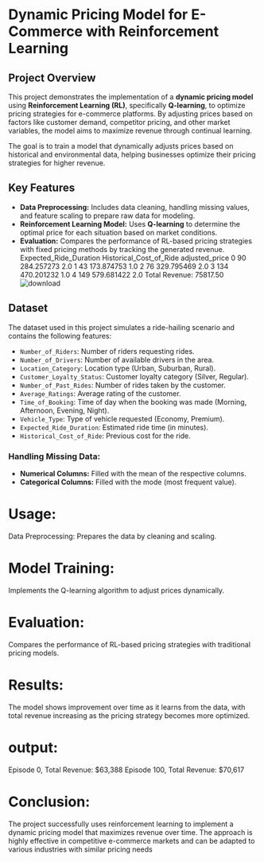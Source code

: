 # Dynamic Pricing Model for E-Commerce with Reinforcement Learning
## Project Overview
This project demonstrates the implementation of a **dynamic pricing model** using **Reinforcement Learning (RL)**, specifically **Q-learning**, to optimize pricing strategies for e-commerce platforms. By adjusting prices based on factors like customer demand, competitor pricing, and other market variables, the model aims to maximize revenue through continual learning.

The goal is to train a model that dynamically adjusts prices based on historical and environmental data, helping businesses optimize their pricing strategies for higher revenue.

## Key Features
- **Data Preprocessing:** Includes data cleaning, handling missing values, and feature scaling to prepare raw data for modeling.
- **Reinforcement Learning Model:** Uses **Q-learning** to determine the optimal price for each situation based on market conditions.
- **Evaluation:** Compares the performance of RL-based pricing strategies with fixed pricing methods by tracking the generated revenue.
Expected_Ride_Duration  Historical_Cost_of_Ride  adjusted_price
0                      90               284.257273             2.0
1                      43               173.874753             1.0
2                      76               329.795469             2.0
3                     134               470.201232             1.0
4                     149               579.681422             2.0
Total Revenue: 75817.50
  ![download](https://github.com/user-attachments/assets/4fb2e342-9d65-4e7e-8fc2-3e799f315bff)


## Dataset
The dataset used in this project simulates a ride-hailing scenario and contains the following features:
- `Number_of_Riders`: Number of riders requesting rides.
- `Number_of_Drivers`: Number of available drivers in the area.
- `Location_Category`: Location type (Urban, Suburban, Rural).
- `Customer_Loyalty_Status`: Customer loyalty category (Silver, Regular).
- `Number_of_Past_Rides`: Number of rides taken by the customer.
- `Average_Ratings`: Average rating of the customer.
- `Time_of_Booking`: Time of day when the booking was made (Morning, Afternoon, Evening, Night).
- `Vehicle_Type`: Type of vehicle requested (Economy, Premium).
- `Expected_Ride_Duration`: Estimated ride time (in minutes).
- `Historical_Cost_of_Ride`: Previous cost for the ride.

### Handling Missing Data:
- **Numerical Columns:** Filled with the mean of the respective columns.
- **Categorical Columns:** Filled with the mode (most frequent value).

# Usage:
Data Preprocessing: Prepares the data by cleaning and scaling.
# Model Training:  
Implements the Q-learning algorithm to adjust prices dynamically.
# Evaluation:
Compares the performance of RL-based pricing strategies with traditional pricing models.
# Results:
The model shows improvement over time as it learns from the data, with total revenue increasing as the pricing strategy becomes more optimized. 
# output: 
Episode 0, Total Revenue: $63,388
Episode 100, Total Revenue: $70,617



# Conclusion:
The project successfully uses reinforcement learning to implement a dynamic pricing model that maximizes revenue over time. The approach is highly effective in competitive e-commerce markets and can be adapted to various industries with similar pricing needs

